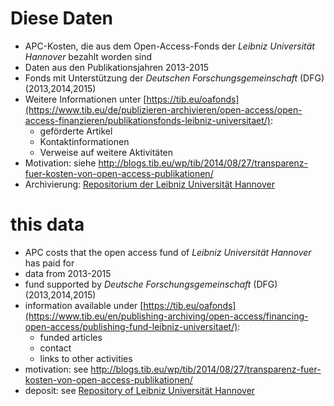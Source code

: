 # Diese Daten #

* APC-Kosten, die aus dem Open-Access-Fonds der *Leibniz Universität Hannover* bezahlt worden sind
* Daten aus den Publikationsjahren 2013-2015
* Fonds mit Unterstützung der *Deutschen Forschungsgemeinschaft* (DFG) (2013,2014,2015)
* Weitere Informationen unter [https://tib.eu/oafonds](https://www.tib.eu/de/publizieren-archivieren/open-access/open-access-finanzieren/publikationsfonds-leibniz-universitaet/):
  * geförderte Artikel
  * Kontaktinformationen
  * Verweise auf weitere Aktivitäten
* Motivation: siehe <http://blogs.tib.eu/wp/tib/2014/08/27/transparenz-fuer-kosten-von-open-access-publikationen/>
* Archivierung: [Repositorium der Leibniz Universität Hannover](http://www.repo.uni-hannover.de)

# this data #
* APC costs that the open access fund of *Leibniz Universität Hannover* has paid for
* data from 2013-2015
* fund supported by *Deutsche Forschungsgemeinschaft* (DFG) (2013,2014,2015)
* information available under [https://tib.eu/oafonds](https://www.tib.eu/en/publishing-archiving/open-access/financing-open-access/publishing-fund-leibniz-universitaet/):
  * funded articles
  * contact
  * links to other activities
* motivation: see <http://blogs.tib.eu/wp/tib/2014/08/27/transparenz-fuer-kosten-von-open-access-publikationen/>
* deposit: see [Repository of Leibniz Universität Hannover](http://www.repo.uni-hannover.de)
